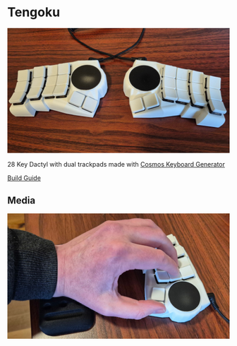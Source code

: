 # Tengoku

![tengoku](./images/tengoku.jpg)

28 Key Dactyl with dual trackpads made with [Cosmos Keyboard Generator](https://ryanis.cool/cosmos/beta#cm:CpcBCg8SBRCQTSATEgIgABIAOBMKFxIFEJBZIBMSAiAAEgMQsC84AECA8LwCChISBRCQZSATEgIgABIDELA7OBQKFRIFEJBxIBMSAiAAEgA4KECAsobABwozEhkICBAwIBMo+gEwFEDrg8iO8AVIk5W8vtAMEhIIl4AGEEAgAECXhdCxG0iAhh4wFjgnGABAloOgrvB0SICIHgpOChESDAiAIBBAQC1QC1jsAVCeAgoCUH8KA1CCAgoREg0IgCAQMEAQSABQC1gkUCQYAiIKCNIBEMgBGAAgADCAMEDDj+j4SEjCg8yPofYCEAMYhiAiCAi5ARCqARgAMBQ4A4IBAgQCSAVYS2ACaAByGxgUGDcYhAEYtAEYnQIg2P//////////AZgBFA==)

[Build Guide](/build.md)

## Media

![Hand size](./images/hand.jpg)
